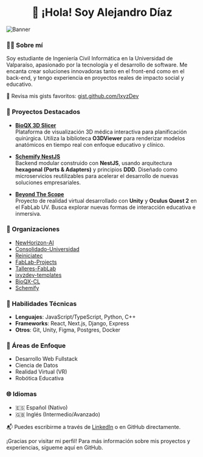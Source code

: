 <h1 align="center">👋 ¡Hola! Soy Alejandro Díaz</h1>

![Banner](https://github.com/IxyzDev/IxyzDev/blob/main/img/Banner.png?raw=true)

### 👨‍💻 Sobre mí

Soy estudiante de Ingeniería Civil Informática en la Universidad de Valparaíso, apasionado por la tecnología y el desarrollo de software. Me encanta crear soluciones innovadoras tanto en el front-end como en el back-end, y tengo experiencia en proyectos reales de impacto social y educativo.

🔗 Revisa mis gists favoritos: [gist.github.com/IxyzDev](https://gist.github.com/IxyzDev)

### 🚀 Proyectos Destacados

- **[BioQX 3D Slicer](https://github.com/BioQX-CL/bioqx-3d-slicer)**  
  Plataforma de visualización 3D médica interactiva para planificación quirúrgica. Utiliza la biblioteca **O3DViewer** para renderizar modelos anatómicos en tiempo real con enfoque educativo y clínico.

- **[Schemify NestJS](https://github.com/Schemify/schemify-nestjs)**  
  Backend modular construido con **NestJS**, usando arquitectura **hexagonal (Ports & Adapters)** y principios **DDD**. Diseñado como microservicios reutilizables para acelerar el desarrollo de nuevas soluciones empresariales.

- **[Beyond The Scope](https://github.com/IxyzDev/BeyondTheScope)**  
  Proyecto de realidad virtual desarrollado con **Unity** y **Oculus Quest 2** en el FabLab UV. Busca explorar nuevas formas de interacción educativa e inmersiva.

### 🏢 Organizaciones

<!-- ORGANIZATIONS_START -->
- [NewHorizon-AI](https://github.com/NewHorizon-AI)
- [Consolidado-Universidad](https://github.com/Consolidado-Universidad)
- [Reiniciatec](https://github.com/Reiniciatec)
- [FabLab-Projects](https://github.com/FabLab-Projects)
- [Talleres-FabLab](https://github.com/Talleres-FabLab)
- [ixyzdev-templates](https://github.com/ixyzdev-templates)
- [BioQX-CL](https://github.com/BioQX-CL)
- [Schemify](https://github.com/Schemify)
<!-- ORGANIZATIONS_END -->

### 🧠 Habilidades Técnicas

- **Lenguajes**: JavaScript/TypeScript, Python, C++
- **Frameworks**: React, Next.js, Django, Express
- **Otros**: Git, Unity, Figma, Postgres, Docker

### 📱 Áreas de Enfoque

- Desarrollo Web Fullstack  
- Ciencia de Datos  
- Realidad Virtual (VR)  
- Robótica Educativa

### 🌐 Idiomas
- 🇪🇸 Español (Nativo)
- 🇬🇧 Inglés (Intermedio/Avanzado)

📬 Puedes escribirme a través de [LinkedIn](https://www.linkedin.com/in/alejandro-diaz-8a8221243/) o en GitHub directamente.

¡Gracias por visitar mi perfil! Para más información sobre mis proyectos y experiencias, sígueme aquí en GitHub.
